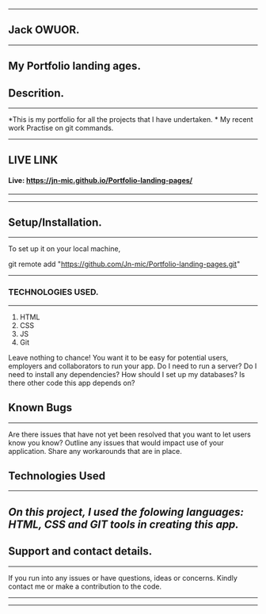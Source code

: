 ___
## Jack OWUOR.
---
My Portfolio landing ages.
---
## Descrition.
---
*This is my portfolio for all the projects that I have undertaken. *
 My recent work Practise on git commands.

---
## LIVE LINK
 #### Live: https://jn-mic.github.io/Portfolio-landing-pages/
___
---
## Setup/Installation.
---
To set up it on your local machine,

git remote add "https://github.com/Jn-mic/Portfolio-landing-pages.git"

---

### TECHNOLOGIES USED.
---
1. HTML
1. CSS
1. JS
1. Git

  Leave nothing to chance! You want it to be easy for potential users, employers and collaborators to run your app. Do I need to run a server? Do I need to install any dependencies? How should I set up my databases? Is there other code this app depends on?
## Known Bugs
---
 Are there issues that have not yet been resolved that you want to let users know you know? Outline any issues that would impact use of your application. Share any workarounds that are in place. 
## Technologies Used
___
*On this project, I used the folowing languages: HTML, CSS and GIT tools in  creating this app.* 
---
## Support and contact details.
___
If you run into any issues or have questions, ideas or concerns. Kindly contact me or make a contribution to the code.
_____
---
